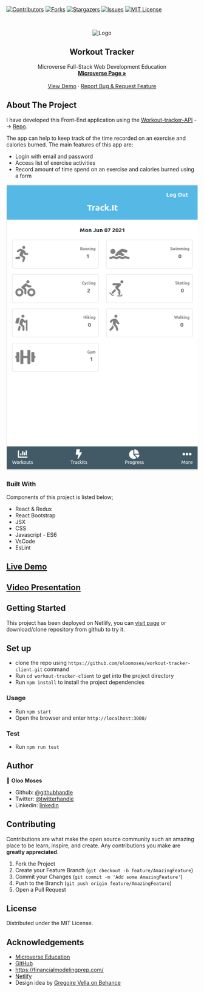 [![Contributors][contributors-shield]][contributors-url]
[![Forks][forks-shield]][forks-url]
[![Stargazers][stars-shield]][stars-url]
[![Issues][issues-shield]][issues-url]
[![MIT License][license-shield]][license-url]

<!-- PROJECT LOGO -->
<br />
<p align="center">
    <img src="https://course_report_production.s3.amazonaws.com/rich/rich_files/rich_files/5726/s300/icon-white-on-murple-copy.png" alt="Logo" width="80" height="80">
  </a>

  <h2 align="center">Workout Tracker</h2>

  <p align="center">
    Microverse Full-Stack Web Development Education
    <br />
    <a href="https://microverse.org/"><strong> Microverse Page »</strong></a>
    <br />
    <br />
    <a href="https://agitated-heyrovsky-eb2953.netlify.app/">View Demo</a>
    ·
    <a href="https://github.com/oloomoses/workout-tracker-client/issues">Report Bug & Request Feature</a>
  </p>
</p>

<!-- ABOUT THE PROJECT -->
## About The Project
I have developed this Front-End application using the [Workout-tracker-API](https://afternoon-castle-24666.herokuapp.com/) --> [Repo](https://github.com/oloomoses/workout-tracker-api).

The app can help to keep track of the time recorded on an exercise and calories burned.
The main features of this app are:
- Login with email and password
- Access list of exercise activities
- Record amount of time spend on an exercise and calories burned using a form

![Screenshot](./screenshot.png)

### Built With
Components of this project is listed below;

* React & Redux
* React Bootstrap
* JSX
* CSS
* Javascript - ES6
* VsCode
* EsLint

## [Live Demo](https://agitated-heyrovsky-eb2953.netlify.app)

## [Video Presentation](https://www.loom.com/share/0451a1e05e8a4190b14797b782a5220c)

<!-- GETTING STARTED -->
## Getting Started

This project has been deployed on Netlify, you can [visit page](https://agitated-heyrovsky-eb2953.netlify.app) or download/clone
repository from github to try it.

<!-- PROJECT SETUP -->
## Set up
* clone the repo using `https://github.com/oloomoses/workout-tracker-client.git` command
* Run `cd workout-tracker-client` to get into the project directory
* Run `npm install` to install the project dependencies

<!-- USAGE EXAMPLES -->
### Usage
* Run `npm start`
* Open the browser and enter `http://localhost:3000/`

### Test
* Run `npm run test`


## Author
👤 **Oloo Moses**

- Github: [@githubhandle](https://github.com/oloomoses)
- Twitter: [@twitterhandle](https://twitter.com/olooine)
- Linkedin: [linkedin](https://www.linkedin.com/in/oloomoses/)

<!-- CONTRIBUTING -->
## Contributing

Contributions are what make the open source community such an amazing place to be learn, inspire, and create. Any contributions you make are **greatly appreciated**.

1. Fork the Project
2. Create your Feature Branch (`git checkout -b feature/AmazingFeature`)
3. Commit your Changes (`git commit -m 'Add some AmazingFeature'`)
4. Push to the Branch (`git push origin feature/AmazingFeature`)
5. Open a Pull Request

<!-- LICENSE -->
## License
Distributed under the MIT License.

<!-- ACKNOWLEDGEMENTS -->
## Acknowledgements
* [Microverse Education](https://microverse.org)
* [GitHub](https://github.com/)
* https://financialmodelingprep.com/
* [Netlify](https://www.netlify.com/)
* Design idea by [Gregoire Vella on Behance](https://www.behance.net/gregoirevella)


<!-- MARKDOWN LINKS & IMAGES -->
<!-- https://www.markdownguide.org/basic-syntax/#reference-style-links -->
[contributors-shield]: https://img.shields.io/github/contributors-anon/300ms/rails-capstone-project?color=1
[contributors-url]: https://github.com/300ms/Todo-List/graphs/contributors
[forks-shield]: https://img.shields.io/github/forks/300ms/rails-capstone-project
[forks-url]: https://github.com/300ms/Todo-List/network/members
[stars-shield]: https://img.shields.io/github/stars/300ms/rails-capstone-project
[stars-url]: https://github.com/300ms/Todo-List/stargazers
[issues-shield]: https://img.shields.io/github/issues/300ms/rails-capstone-project
[issues-url]: https://github.com/300ms/Todo-List/issues
[license-shield]: https://img.shields.io/github/license/300ms/rails-capstone-project
[license-url]: https://github.com/300ms/Todo-List/blob/development/LICENSE
[product-screenshot]: images/screenshot.png
